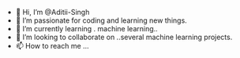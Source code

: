 - 👋 Hi, I’m @Aditii-Singh
- 👀 I’m passionate for coding and learning new things.
- 🌱 I’m currently learning . machine learning..
- 💞️ I’m looking to collaborate on ..several machine learning projects.
- 📫 How to reach me ...

<!---
Aditii-Singh/Aditii-Singh is a ✨ special ✨ repository because its `README.md` (this file) appears on your GitHub profile.
You can click the Preview link to take a look at your changes.
--->
